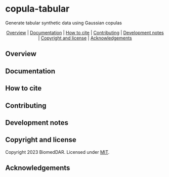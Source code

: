 # copula-tabular
Generate tabular synthetic data using Gaussian copulas

<div align="center">

  [Overview](#overview) | [Documentation](#documentation) | [How to cite](#how-to-cite) | [Contributing](#contributing) | [Development notes](#development-notes) | [Copyright and license](#copyright-and-license) | [Acknowledgements](#acknowledgements)
</div>

## Overview

## Documentation

## How to cite

## Contributing

## Development notes

## Copyright and license
Copyright 2023 BiomedDAR. Licensed under [MIT](LICENSE.txt).

## Acknowledgements